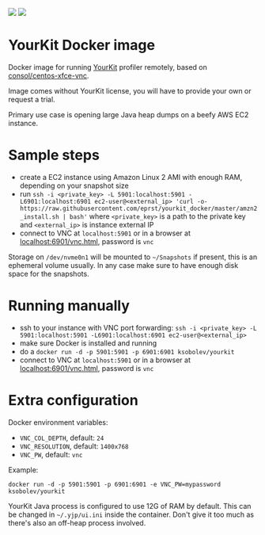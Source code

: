 [![](https://images.microbadger.com/badges/image/ksobolev/yourkit.svg)](https://microbadger.com/images/ksobolev/yourkit "Get your own image badge on microbadger.com")
[![](https://images.microbadger.com/badges/version/ksobolev/yourkit.svg)](https://microbadger.com/images/ksobolev/yourkit "Get your own version badge on microbadger.com")

# YourKit Docker image
Docker image for running [YourKit](https://www.yourkit.com) profiler remotely, based on [consol/centos-xfce-vnc](https://hub.docker.com/r/consol/centos-xfce-vnc/).

Image comes without YourKit license, you will have to provide your own or request a trial.

Primary use case is opening large Java heap dumps on a beefy AWS EC2 instance.

# Sample steps
- create a EC2 instance using Amazon Linux 2 AMI with enough RAM, depending on your snapshot size
- run `ssh -i <private_key> -L 5901:localhost:5901 -L6901:localhost:6901 ec2-user@<external_ip> 'curl -o- https://raw.githubusercontent.com/eprst/yourkit_docker/master/amzn2_install.sh | bash'` where `<private_key>` is a path to the private key and `<external_ip>` is instance external IP
- connect to VNC at `localhost:5901` or in a browser at [localhost:6901/vnc.html](http://localhost:6901/vnc.html), password is `vnc`

Storage on `/dev/nvme0n1` will be mounted to `~/Snapshots` if present, this is an ephemeral volume usually. In any case make sure to have enough disk space for the snapshots.

# Running manually
- ssh to your instance with VNC port forwarding: `ssh -i <private_key> -L 5901:localhost:5901 -L6901:localhost:6901 ec2-user@<external_ip>`
- make sure Docker is installed and running
- do a `docker run -d -p 5901:5901 -p 6901:6901 ksobolev/yourkit`
- connect to VNC at `localhost:5901` or in a browser at [localhost:6901/vnc.html](http://localhost:6901/vnc.html), password is `vnc`


# Extra configuration
Docker environment variables:
- `VNC_COL_DEPTH`, default: `24`
- `VNC_RESOLUTION`, default: `1400x768`
- `VNC_PW`, default: `vnc`

Example:
```
docker run -d -p 5901:5901 -p 6901:6901 -e VNC_PW=mypassword ksobolev/yourkit
```

YourKit Java process is configured to use 12G of RAM by default. This can be changed in `~/.yjp/ui.ini` inside the container. Don't give it too much as there's also an off-heap process involved.
